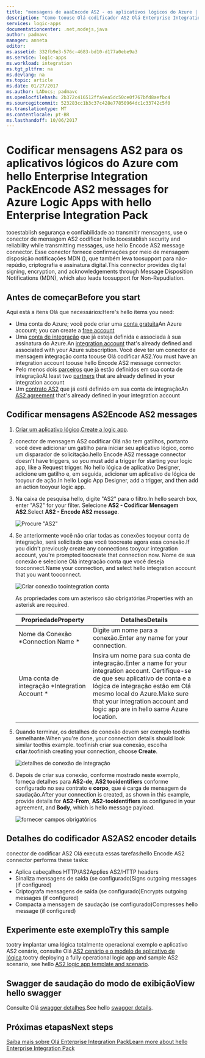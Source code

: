 ```yaml
---
title: "mensagens de aaaEncode AS2 - os aplicativos lógicos do Azure | Microsoft Docs"
description: "Como toouse Olá codificador AS2 Olá Enterprise Integration Pack para aplicativos do Azure lógica"
services: logic-apps
documentationcenter: .net,nodejs,java
author: padmavc
manager: anneta
editor: 
ms.assetid: 332fb9e3-576c-4683-bd10-d177a0ebe9a3
ms.service: logic-apps
ms.workload: integration
ms.tgt_pltfrm: na
ms.devlang: na
ms.topic: article
ms.date: 01/27/2017
ms.author: LADocs; padmavc
ms.openlocfilehash: 2b372c416512ffa9ea5dc50ce0f767bfd8aefbc4
ms.sourcegitcommit: 523283cc1b3c37c428e77850964dc1c33742c5f0
ms.translationtype: MT
ms.contentlocale: pt-BR
ms.lasthandoff: 10/06/2017
---
```

# <a name="encode-as2-messages-for-azure-logic-apps-with-hello-enterprise-integration-pack"></a><span data-ttu-id="509d8-103">Codificar mensagens AS2 para os aplicativos lógicos do Azure com hello Enterprise Integration Pack</span><span class="sxs-lookup"><span data-stu-id="509d8-103">Encode AS2 messages for Azure Logic Apps with hello Enterprise Integration Pack</span></span>

<span data-ttu-id="509d8-104">tooestablish segurança e confiabilidade ao transmitir mensagens, use o conector de mensagem AS2 codificar hello.</span><span class="sxs-lookup"><span data-stu-id="509d8-104">tooestablish security and reliability while transmitting messages, use hello Encode AS2 message connector.</span></span> <span data-ttu-id="509d8-105">Esse conector fornece confirmações por meio de mensagem disposição notificações MDN (), que também leva toosupport para não-repúdio, criptografia e assinatura digital.</span><span class="sxs-lookup"><span data-stu-id="509d8-105">This connector provides digital signing, encryption, and acknowledgements through Message Disposition Notifications (MDN), which also leads toosupport for Non-Repudiation.</span></span>

## <a name="before-you-start"></a><span data-ttu-id="509d8-106">Antes de começar</span><span class="sxs-lookup"><span data-stu-id="509d8-106">Before you start</span></span>

<span data-ttu-id="509d8-107">Aqui está a itens Olá que necessários:</span><span class="sxs-lookup"><span data-stu-id="509d8-107">Here's hello items you need:</span></span>

* <span data-ttu-id="509d8-108">Uma conta do Azure; você pode criar uma [conta gratuita](https://azure.microsoft.com/free)</span><span class="sxs-lookup"><span data-stu-id="509d8-108">An Azure account; you can create a [free account](https://azure.microsoft.com/free)</span></span>
* <span data-ttu-id="509d8-109">Uma [conta de integração](logic-apps-enterprise-integration-create-integration-account.md) que já esteja definida e associada à sua assinatura do Azure.</span><span class="sxs-lookup"><span data-stu-id="509d8-109">An [integration account](logic-apps-enterprise-integration-create-integration-account.md) that's already defined and associated with your Azure subscription.</span></span> <span data-ttu-id="509d8-110">Você deve ter um conector de mensagem integração conta toouse Olá codificar AS2.</span><span class="sxs-lookup"><span data-stu-id="509d8-110">You must have an integration account toouse hello Encode AS2 message connector.</span></span>
* <span data-ttu-id="509d8-111">Pelo menos dois [parceiros](logic-apps-enterprise-integration-partners.md) que já estão definidos em sua conta de integração</span><span class="sxs-lookup"><span data-stu-id="509d8-111">At least two [partners](logic-apps-enterprise-integration-partners.md) that are already defined in your integration account</span></span>
* <span data-ttu-id="509d8-112">Um [contrato AS2](logic-apps-enterprise-integration-as2.md) que já está definido em sua conta de integração</span><span class="sxs-lookup"><span data-stu-id="509d8-112">An [AS2 agreement](logic-apps-enterprise-integration-as2.md) that's already defined in your integration account</span></span>

## <a name="encode-as2-messages"></a><span data-ttu-id="509d8-113">Codificar mensagens AS2</span><span class="sxs-lookup"><span data-stu-id="509d8-113">Encode AS2 messages</span></span>

1. <span data-ttu-id="509d8-114">[Criar um aplicativo lógico](logic-apps-create-a-logic-app.md).</span><span class="sxs-lookup"><span data-stu-id="509d8-114">[Create a logic app](logic-apps-create-a-logic-app.md).</span></span>

2. <span data-ttu-id="509d8-115">conector de mensagem AS2 codificar Olá não tem gatilhos, portanto você deve adicionar um gatilho para iniciar seu aplicativo lógico, como um disparador de solicitação.</span><span class="sxs-lookup"><span data-stu-id="509d8-115">hello Encode AS2 message connector doesn't have triggers, so you must add a trigger for starting your logic app, like a Request trigger.</span></span> <span data-ttu-id="509d8-116">No hello lógica de aplicativo Designer, adicione um gatilho e, em seguida, adicionar um aplicativo de lógica de tooyour de ação.</span><span class="sxs-lookup"><span data-stu-id="509d8-116">In hello Logic App Designer, add a trigger, and then add an action tooyour logic app.</span></span>

3.  <span data-ttu-id="509d8-117">Na caixa de pesquisa hello, digite "AS2" para o filtro.</span><span class="sxs-lookup"><span data-stu-id="509d8-117">In hello search box, enter "AS2" for your filter.</span></span> <span data-ttu-id="509d8-118">Selecione **AS2 - Codificar Mensagem AS2**.</span><span class="sxs-lookup"><span data-stu-id="509d8-118">Select **AS2 - Encode AS2 message**.</span></span>
   
    ![Procure "AS2"](./media/logic-apps-enterprise-integration-as2-encode/as2decodeimage1.png)

4. <span data-ttu-id="509d8-120">Se anteriormente você não criar todas as conexões tooyour conta de integração, será solicitado que você toocreate agora essa conexão.</span><span class="sxs-lookup"><span data-stu-id="509d8-120">If you didn't previously create any connections tooyour integration account, you're prompted toocreate that connection now.</span></span> <span data-ttu-id="509d8-121">Nome de sua conexão e selecione Olá integração conta que você deseja tooconnect.</span><span class="sxs-lookup"><span data-stu-id="509d8-121">Name your connection, and select hello integration account that you want tooconnect.</span></span> 
   
    ![Criar conexão toointegration conta](./media/logic-apps-enterprise-integration-as2-encode/as2encodeimage1.png)  

    <span data-ttu-id="509d8-123">As propriedades com um asterisco são obrigatórias.</span><span class="sxs-lookup"><span data-stu-id="509d8-123">Properties with an asterisk are required.</span></span>

    | <span data-ttu-id="509d8-124">Propriedade</span><span class="sxs-lookup"><span data-stu-id="509d8-124">Property</span></span> | <span data-ttu-id="509d8-125">Detalhes</span><span class="sxs-lookup"><span data-stu-id="509d8-125">Details</span></span> |
    | --- | --- |
    | <span data-ttu-id="509d8-126">Nome da Conexão *</span><span class="sxs-lookup"><span data-stu-id="509d8-126">Connection Name *</span></span> |<span data-ttu-id="509d8-127">Digite um nome para a conexão.</span><span class="sxs-lookup"><span data-stu-id="509d8-127">Enter any name for your connection.</span></span> |
    | <span data-ttu-id="509d8-128">Uma conta de integração *</span><span class="sxs-lookup"><span data-stu-id="509d8-128">Integration Account *</span></span> |<span data-ttu-id="509d8-129">Insira um nome para sua conta de integração.</span><span class="sxs-lookup"><span data-stu-id="509d8-129">Enter a name for your integration account.</span></span> <span data-ttu-id="509d8-130">Certifique-se de que seu aplicativo de conta e a lógica de integração estão em Olá mesmo local do Azure.</span><span class="sxs-lookup"><span data-stu-id="509d8-130">Make sure that your integration account and logic app are in hello same Azure location.</span></span> |

5.  <span data-ttu-id="509d8-131">Quando terminar, os detalhes de conexão devem ser exemplo toothis semelhante.</span><span class="sxs-lookup"><span data-stu-id="509d8-131">When you're done, your connection details should look similar toothis example.</span></span> <span data-ttu-id="509d8-132">toofinish criar sua conexão, escolha **criar**.</span><span class="sxs-lookup"><span data-stu-id="509d8-132">toofinish creating your connection, choose **Create**.</span></span>
   
    ![detalhes de conexão de integração](./media/logic-apps-enterprise-integration-as2-encode/as2encodeimage2.png)

6. <span data-ttu-id="509d8-134">Depois de criar sua conexão, conforme mostrado neste exemplo, forneça detalhes para **AS2-de**, **AS2 tooidentifiers** conforme configurado no seu contrato e **corpo**, que é carga de mensagem de saudação.</span><span class="sxs-lookup"><span data-stu-id="509d8-134">After your connection is created, as shown in this example, provide details for **AS2-From**, **AS2-tooidentifiers** as configured in your agreement, and **Body**, which is hello message payload.</span></span>
   
    ![fornecer campos obrigatórios](./media/logic-apps-enterprise-integration-as2-encode/as2encodeimage3.png)

## <a name="as2-encoder-details"></a><span data-ttu-id="509d8-136">Detalhes do codificador AS2</span><span class="sxs-lookup"><span data-stu-id="509d8-136">AS2 encoder details</span></span>

<span data-ttu-id="509d8-137">conector de codificar AS2 Olá executa essas tarefas:</span><span class="sxs-lookup"><span data-stu-id="509d8-137">hello Encode AS2 connector performs these tasks:</span></span> 

* <span data-ttu-id="509d8-138">Aplica cabeçalhos HTTP/AS2</span><span class="sxs-lookup"><span data-stu-id="509d8-138">Applies AS2/HTTP headers</span></span>
* <span data-ttu-id="509d8-139">Sinaliza mensagens de saída (se configurado)</span><span class="sxs-lookup"><span data-stu-id="509d8-139">Signs outgoing messages (if configured)</span></span>
* <span data-ttu-id="509d8-140">Criptografa mensagens de saída (se configurado)</span><span class="sxs-lookup"><span data-stu-id="509d8-140">Encrypts outgoing messages (if configured)</span></span>
* <span data-ttu-id="509d8-141">Compacta a mensagem de saudação (se configurado)</span><span class="sxs-lookup"><span data-stu-id="509d8-141">Compresses hello message (if configured)</span></span>

## <a name="try-this-sample"></a><span data-ttu-id="509d8-142">Experimente este exemplo</span><span class="sxs-lookup"><span data-stu-id="509d8-142">Try this sample</span></span>

<span data-ttu-id="509d8-143">tootry implantar uma lógica totalmente operacional exemplo e aplicativo AS2 cenário, consulte Olá [AS2 cenário e o modelo de aplicativo de lógica](https://azure.microsoft.com/documentation/templates/201-logic-app-as2-send-receive/).</span><span class="sxs-lookup"><span data-stu-id="509d8-143">tootry deploying a fully operational logic app and sample AS2 scenario, see hello [AS2 logic app template and scenario](https://azure.microsoft.com/documentation/templates/201-logic-app-as2-send-receive/).</span></span>

## <a name="view-hello-swagger"></a><span data-ttu-id="509d8-144">Swagger de saudação do modo de exibição</span><span class="sxs-lookup"><span data-stu-id="509d8-144">View hello swagger</span></span>
<span data-ttu-id="509d8-145">Consulte Olá [swagger detalhes](/connectors/as2/).</span><span class="sxs-lookup"><span data-stu-id="509d8-145">See hello [swagger details](/connectors/as2/).</span></span> 

## <a name="next-steps"></a><span data-ttu-id="509d8-146">Próximas etapas</span><span class="sxs-lookup"><span data-stu-id="509d8-146">Next steps</span></span>
[<span data-ttu-id="509d8-147">Saiba mais sobre Olá Enterprise Integration Pack</span><span class="sxs-lookup"><span data-stu-id="509d8-147">Learn more about hello Enterprise Integration Pack</span></span>](logic-apps-enterprise-integration-overview.md "Saiba mais sobre o pacote de integração do Enterprise") 

